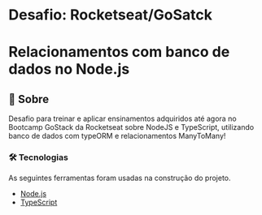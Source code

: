 # Desafio: Rocketseat/GoSatck

# Relacionamentos com banco de dados no Node.js

## 🚀 Sobre
Desafio para treinar e aplicar ensinamentos adquiridos até agora no Bootcamp GoStack da Rocketseat sobre NodeJS e TypeScript, utilizando banco de dados com typeORM e relacionamentos ManyToMany!

### 🛠 Tecnologias
As seguintes ferramentas foram usadas na construção do projeto.
 
- [Node.js](https://nodejs.org/en/)
- [TypeScript](https://www.typescriptlang.org/)

